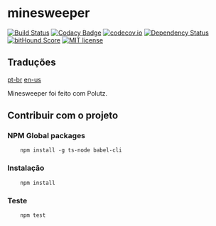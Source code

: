 # minesweeper

[![Build Status](https://travis-ci.org/alanmarcell/minesweeper.svg)](https://travis-ci.org/alanmarcell/minesweeper)
[![Codacy Badge](https://api.codacy.com/project/badge/Grade/0ee465301ea44e00a8fdd4556bd4d45b)](https://www.codacy.com/app/AlanMarcell/minesweeper?utm_source=github.com&amp;utm_medium=referral&amp;utm_content=AlanMarcell/minesweeper&amp;utm_campaign=Badge_Grade)
[![codecov.io](http://codecov.io/github/alanmarcell/minesweeper/coverage.svg)](http://codecov.io/github/alanmarcell/minesweeper)
[![Dependency Status](https://gemnasium.com/AlanMarcell/minesweeper.svg)](https://gemnasium.com/AlanMarcell/minesweeper)
[![bitHound Score](https://www.bithound.io/github/gotwarlost/istanbul/badges/score.svg)](https://www.bithound.io/github/alanmarcell/minesweeper)
[![MIT license](http://img.shields.io/badge/license-MIT-brightgreen.svg)](http://opensource.org/licenses/MIT)

## Traduções
[pt-br](https://github.com/alanmarcell/minesweeper/blob/master/README.pt-br.md)
[en-us](https://github.com/alanmarcell/minesweeper/blob/master/README.md)

Minesweeper foi feito com Polutz.


## Contribuir com o projeto

### NPM Global packages
```
    npm install -g ts-node babel-cli
```

### Instalação
```
    npm install   
```

### Teste
```
    npm test
```
